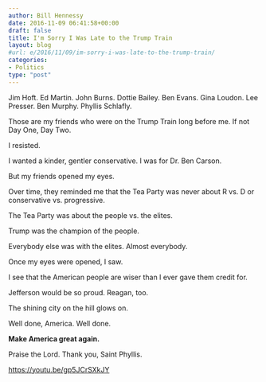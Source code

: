 ```yaml
---
author: Bill Hennessy
date: 2016-11-09 06:41:58+00:00
draft: false
title: I'm Sorry I Was Late to the Trump Train
layout: blog
#url: e/2016/11/09/im-sorry-i-was-late-to-the-trump-train/
categories:
- Politics
type: "post"
---
```


Jim Hoft. Ed Martin. John Burns. Dottie Bailey. Ben Evans. Gina Loudon. Lee Presser. Ben Murphy. Phyllis Schlafly.

Those are my friends who were on the Trump Train long before me. If not Day One, Day Two.

I resisted.

I wanted a kinder, gentler conservative. I was for Dr. Ben Carson.

But my friends opened my eyes.

Over time, they reminded me that the Tea Party was never about R vs. D or conservative vs. progressive.

The Tea Party was about the people vs. the elites.

Trump was the champion of the people.

Everybody else was with the elites. Almost everybody.

Once my eyes were opened, I saw.

I see that the American people are wiser than I ever gave them credit for.

Jefferson would be so proud. Reagan, too.

The shining city on the hill glows on.

Well done, America. Well done.

**Make America great again.**

Praise the Lord. Thank you, Saint Phyllis.

https://youtu.be/gp5JCrSXkJY
